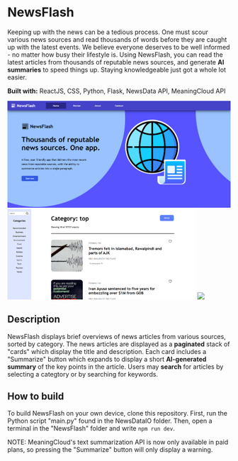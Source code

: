 # NewsFlash

Keeping up with the news can be a tedious process. One must scour various news sources and read thousands of words before they are caught up with the latest events. We believe everyone deserves to be well informed - no matter how busy their lifestyle is.
Using NewsFlash, you can read the latest articles from thousands of reputable news sources, and generate **AI summaries** to speed things up. Staying knowledgeable just got a whole lot easier.

**Built with:** ReactJS, CSS, Python, Flask, NewsData API, MeaningCloud API

<img src="PreviewImages/image3.png"/>
<img src="PreviewImages/image2.png" width="425"/> <img src="image1.png" width="425"/>

## Description
NewsFlash displays brief overviews of news articles from various sources, sorted by category.
The news articles are displayed as a **paginated** stack of "cards" which display the title and description. Each card includes a "Summarize" button
which expands to display a short **AI-generated summary** of the key points in the article.
Users may **search** for articles by selecting a categtory or by searching for keywords.

## How to build
To build NewsFlash on your own device, clone this repository.
First, run the Python script "main.py" found in the NewsDataIO folder.
Then, open a terminal in the "NewsFlash" folder and write `npm run dev`.

NOTE: MeaningCloud's text summarization API is now only available in paid plans, so pressing the "Summarize" button will only display a warning.
